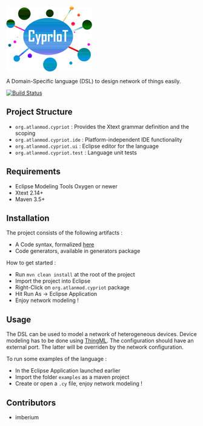 ![CyprIoT Logo](logo.png)

A Domain-Specific language (DSL) to design network of things easily.

[![Build Status](https://travis-ci.org/atlanmod/CyprIoT.svg?branch=master)](https://travis-ci.org/atlanmod/CyprIoT)

## Project Structure

* ``org.atlanmod.cypriot`` : Provides the Xtext grammar definition and the scoping
* ``org.atlanmod.cypriot.ide`` : Platform-independent IDE functionality 
* ``org.atlanmod.cypriot.ui`` : Eclipse editor for the language
* ``org.atlanmod.cypriot.test`` : Language unit tests

## Requirements

* Eclipse Modeling Tools Oxygen or newer
* Xtext 2.14+
* Maven 3.5+

## Installation

The project consists of the following artifacts : 

* A Code syntax, formalized [here](https://github.com/atlanmod/CyprIoT/tree/master/org.atlanmod.cypriot/src/org/atlanmod/cypriot)
* Code generators, available in generators package

How to get started :

* Run ``mvn clean install`` at the root of the project	
* Import the project into Eclipse
* Right-Click on ``org.atlanmod.cypriot`` package
* Hit Run As -> Eclipse Application
* Enjoy network modeling !

## Usage

The DSL can be used to model a network of heterogeneous devices. Device modeling has to be done using [ThingML](https://github.com/TelluIoT/ThingML). The configuration should have an external port. The latter will be overriden by the network configuration.

To run some examples of the language :

* In the Eclipse Application launched earlier
* Import the folder ``examples`` as a maven project
* Create or open a ``.cy`` file, enjoy network modeling !

## Contributors

* imberium